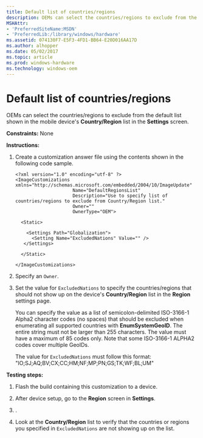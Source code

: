 ```yaml
---
title: Default list of countries/regions
description: OEMs can select the countries/regions to exclude from the default list shown in the mobile device's Country/Region list in the Settings screen.
MSHAttr:
- 'PreferredSiteName:MSDN'
- 'PreferredLib:/library/windows/hardware'
ms.assetid: 074130F7-E5F3-4FD1-BB64-E20D016AA17D
ms.author: alhopper
ms.date: 05/02/2017
ms.topic: article
ms.prod: windows-hardware
ms.technology: windows-oem
---
```


# Default list of countries/regions


OEMs can select the countries/regions to exclude from the default list shown in the mobile device's **Country/Region** list in the **Settings** screen.

<a href="" id="constraints---none"></a>**Constraints:** None  

<a href="" id="instructions-"></a>**Instructions:**  
1.  Create a customization answer file using the contents shown in the following code sample.

    ```
    <?xml version="1.0" encoding="utf-8" ?>  
    <ImageCustomizations xmlns="http://schemas.microsoft.com/embedded/2004/10/ImageUpdate"  
                         Name="DefaultRegionsList"  
                         Description="Use to specify list of countries/regions to exclude from Country/Region list."  
                         Owner=""  
                         OwnerType="OEM"> 
      
      <Static>  

        <Settings Path="Globalization">  
          <Setting Name="ExcludedNations" Value="" />    
       </Settings>  

      </Static>

    </ImageCustomizations>
    ```

2.  Specify an `Owner`.

3.  Set the value for `ExcludedNations` to specify the countries/regions that should not show up on the device's **Country/Region** list in the **Region** settings page.

    You can specify the value as a list of semicolon-delimited ISO-3166-1 Alpha2 character codes (no spaces) that should be excluded when enumerating all supported countries with **EnumSystemGeoID**. The entire string must not be larger than 255 characters. The value must have a maximum of 85 codes only. Note that some ISO-3166-1 ALPHA2 codes cover multiple GeoIDs.

    The value for `ExcludedNations` must follow this format: "IO;SJ;AQ;BV;CX;CC;HM;NF;MP;PN;GS;TK;WF;BL;UM"

<a href="" id="testing-steps-"></a>**Testing steps:**  
1.  Flash the build containing this customization to a device.

2.  After device setup, go to the **Region** screen in **Settings**.

3.  .

4.  Look at the **Country/Region** list to verify that the countries or regions you specified in `ExcludedNations` are not showing up on the list.

 

 






